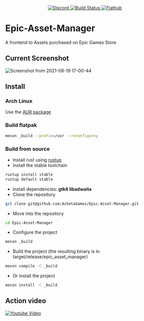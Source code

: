 <p align="center">
    <a href="https://discord.gg/dumxVnYe6n">
        <img alt="Discord" src="https://img.shields.io/discord/332629362094374913">
    </a>
    <a href="https://github.com/AchetaGames/Epic-Asset-Manager/actions/workflows/release.yml">    
        <img alt="Build Status" src="https://github.com/AchetaGames/Epic-Asset-Manager/actions/workflows/release.yml/badge.svg">
    </a>
    <a href="https://flathub.org/apps/details/io.github.achetagames.epic_asset_manager">
        <img alt="Flathub" src="https://img.shields.io/flathub/v/io.github.achetagames.epic_asset_manager">
    </a>
</p>

# Epic-Asset-Manager
A frontend to Assets purchased on Epic Games Store

## Current Screenshot
![Screenshot from 2021-08-19 17-00-44](https://user-images.githubusercontent.com/252905/130092378-c6eee39f-024b-4f06-a6ab-5e73e39c23f9.png)

## Install
### Arch Linux
Use the [AUR package](https://aur.archlinux.org/packages/eam-git)

### Build flatpak
```bash
meson _build --prefix=/usr --reconfigure;

```
### Build from source
 - Install rust using [rustup](https://rustup.rs/)
 - Install the stable toolchain
```bash
rustup install stable
rustup default stable
```
 - Install dependencies: **gtk4 libadwaita**
 - Clone the repository
```bash
git clone git@github.com:AchetaGames/Epic-Asset-Manager.git
```
 - Move into the repository
```bash
cd Epic-Asset-Manager
```
 - Configure the project
```bash
meson _build
```
 - Build the project (the resulting binary is in target/release/epic_asset_manager)
```bash
meson compile -C _build
```
 - Or install the project
```bash
meson install -C _build
```

## Action video 
[![Youtube Video](https://img.youtube.com/vi/vgy3j03sZns/maxresdefault.jpg)](https://www.youtube.com/watch?v=vgy3j03sZns)
